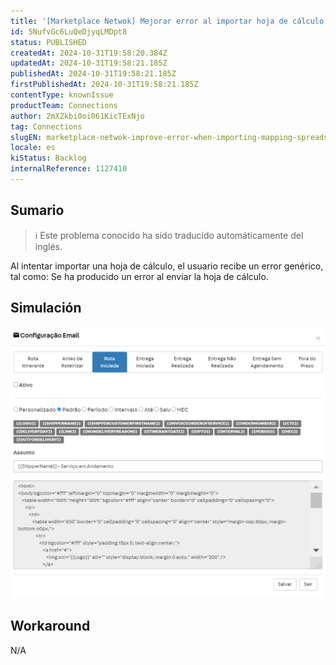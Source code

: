 ```yaml
---
title: '[Marketplace Netwok] Mejorar error al importar hoja de cálculo de mapeo'
id: 5NufvGc6LuQeDjyqLMDpt8
status: PUBLISHED
createdAt: 2024-10-31T19:58:20.384Z
updatedAt: 2024-10-31T19:58:21.185Z
publishedAt: 2024-10-31T19:58:21.185Z
firstPublishedAt: 2024-10-31T19:58:21.185Z
contentType: knownIssue
productTeam: Connections
author: 2mXZkbi0oi061KicTExNjo
tag: Connections
slugEN: marketplace-netwok-improve-error-when-importing-mapping-spreadsheet
locale: es
kiStatus: Backlog
internalReference: 1127410
---
```


## Sumario

>ℹ️ Este problema conocido ha sido traducido automáticamente del inglés.


Al intentar importar una hoja de cálculo, el usuario recibe un error genérico, tal como: Se ha producido un error al enviar la hoja de cálculo.


##

## Simulación



 ![](https://raw.githubusercontent.com/vtexdocs/help-center-content/refs/heads/main/_1.png)


##

## Workaround


N/A





